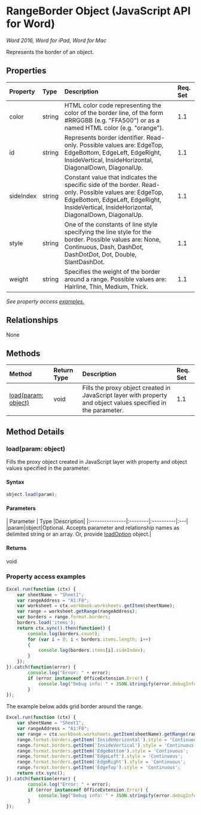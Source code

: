 # RangeBorder Object (JavaScript API for Word)

_Word 2016, Word for iPad, Word for Mac_

Represents the border of an object.

## Properties

| Property	   | Type	|Description| Req. Set|
|:---------------|:--------|:----------|:----|
|color|string|HTML color code representing the color of the border line, of the form #RRGGBB (e.g. "FFA500") or as a named HTML color (e.g. "orange").|1.1||
|id|string|Represents border identifier. Read-only. Possible values are: EdgeTop, EdgeBottom, EdgeLeft, EdgeRight, InsideVertical, InsideHorizontal, DiagonalDown, DiagonalUp.|1.1||
|sideIndex|string|Constant value that indicates the specific side of the border. Read-only. Possible values are: EdgeTop, EdgeBottom, EdgeLeft, EdgeRight, InsideVertical, InsideHorizontal, DiagonalDown, DiagonalUp.|1.1||
|style|string|One of the constants of line style specifying the line style for the border. Possible values are: None, Continuous, Dash, DashDot, DashDotDot, Dot, Double, SlantDashDot.|1.1||
|weight|string|Specifies the weight of the border around a range. Possible values are: Hairline, Thin, Medium, Thick.|1.1||

_See property access [examples.](#property-access-examples)_

## Relationships
None


## Methods

| Method		   | Return Type	|Description| Req. Set|
|:---------------|:--------|:----------|:----|
|[load(param: object)](#loadparam-object)|void|Fills the proxy object created in JavaScript layer with property and object values specified in the parameter.|1.1|

## Method Details


### load(param: object)
Fills the proxy object created in JavaScript layer with property and object values specified in the parameter.

#### Syntax
```js
object.load(param);
```

#### Parameters
| Parameter	   | Type	|Description|
|:---------------|:--------|:----------|:---|
|param|object|Optional. Accepts parameter and relationship names as delimited string or an array. Or, provide [loadOption](loadoption.md) object.|

#### Returns
void
### Property access examples

```js
Excel.run(function (ctx) { 
	var sheetName = "Sheet1";
	var rangeAddress = "A1:F8";
	var worksheet = ctx.workbook.worksheets.getItem(sheetName);
	var range = worksheet.getRange(rangeAddress);
	var borders = range.format.borders;
	borders.load('items');
	return ctx.sync().then(function() {
		console.log(borders.count);
		for (var i = 0; i < borders.items.length; i++)
		{
			console.log(borders.items[i].sideIndex);
		}
	});
}).catch(function(error) {
		console.log("Error: " + error);
		if (error instanceof OfficeExtension.Error) {
			console.log("Debug info: " + JSON.stringify(error.debugInfo));
		}
});
```
The example below adds grid border around the range.

```js
Excel.run(function (ctx) { 
	var sheetName = "Sheet1";
	var rangeAddress = "A1:F8";
	var range = ctx.workbook.worksheets.getItem(sheetName).getRange(rangeAddress);
	range.format.borders.getItem('InsideHorizontal').style = 'Continuous';
	range.format.borders.getItem('InsideVertical').style = 'Continuous';
	range.format.borders.getItem('EdgeBottom').style = 'Continuous';
	range.format.borders.getItem('EdgeLeft').style = 'Continuous';
	range.format.borders.getItem('EdgeRight').style = 'Continuous';
	range.format.borders.getItem('EdgeTop').style = 'Continuous';
	return ctx.sync(); 
}).catch(function(error) {
		console.log("Error: " + error);
		if (error instanceof OfficeExtension.Error) {
			console.log("Debug info: " + JSON.stringify(error.debugInfo));
		}
});
```


